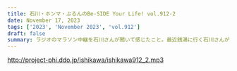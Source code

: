 ```yaml
---
title: 石川・ホンマ・ぶるんのBe-SIDE Your Life! vol.912-2
date: November 17, 2023
tags: ['2023', 'November 2023', 'vol.912']
draft: false
summary: ラジオのマラソン中継を石川さんが聞いて感じたこと。最近銭湯に行く石川さんが気になること。
---
```


http://project-phi.ddo.jp/ishikawa/ishikawa912_2.mp3